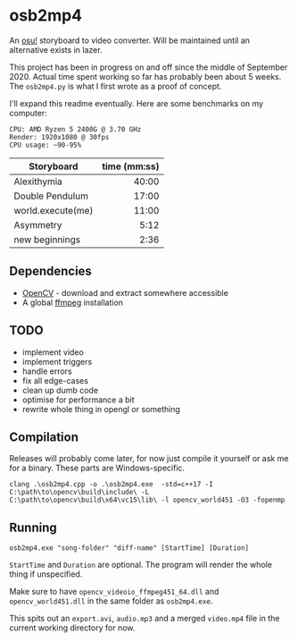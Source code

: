 # osb2mp4

An [osu!](https://osu.ppy.sh) storyboard to video converter. Will be maintained until an alternative exists in lazer.

This project has been in progress on and off since the middle of September 2020. Actual time spent working so far has probably been about 5 weeks. The  `osb2mp4.py` is what I first wrote as a proof of concept.

I'll expand this readme eventually. Here are some benchmarks on my computer:

```
CPU: AMD Ryzen 5 2400G @ 3.70 GHz
Render: 1920x1080 @ 30fps
CPU usage: ~90-95%
```

| Storyboard             | time (mm:ss) |
|------------------------|-------------:|
| Alexithymia            |        40:00 |
| Double Pendulum        |        17:00 |
| world.execute(me)      |        11:00 |
| Asymmetry              |         5:12 |
| new beginnings         |         2:36 |

## Dependencies

- [OpenCV](https://www.opencv.org/releases) - download and extract somewhere accessible
- A global [ffmpeg](https://ffmpeg.org/download.html) installation

## TODO

- implement video
- implement triggers
- handle errors
- fix all edge-cases
- clean up dumb code
- optimise for performance a bit
- rewrite whole thing in opengl or something

## Compilation

Releases will probably come later, for now just compile it yourself or ask me for a binary. These parts are Windows-specific.

```
clang .\osb2mp4.cpp -o .\osb2mp4.exe  -std=c++17 -I C:\path\to\opencv\build\include\ -L C:\path\to\opencv\build\x64\vc15\lib\ -l opencv_world451 -O3 -fopenmp
```

## Running

```
osb2mp4.exe "song-folder" "diff-name" [StartTime] [Duration]
```

`StartTime` and `Duration` are optional. The program will render the whole thing if unspecified.

Make sure to have `opencv_videoio_ffmpeg451_64.dll` and `opencv_world451.dll` in the same folder as `osb2mp4.exe`.

This spits out an `export.avi`, `audio.mp3` and a merged `video.mp4` file in the current working directory for now.
